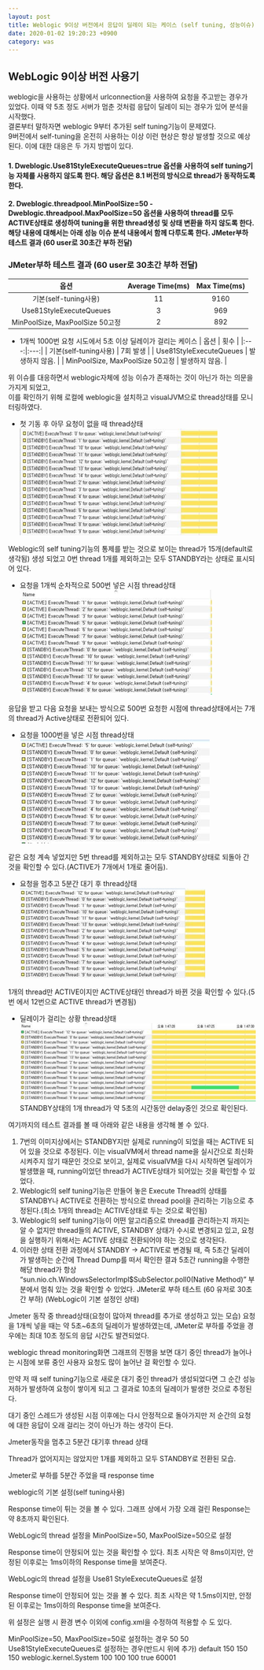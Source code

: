```yaml
---
layout: post
title: Weblogic 9이상 버전에서 응답이 딜레이 되는 케이스 (self tuning, 성능이슈)
date: 2020-01-02 19:20:23 +0900
category: was
---
```


## WebLogic 9이상 버전 사용기
weblogic을 사용하는 상황에서 urlconnection을 사용하여 요청을 주고받는 경우가 있었다.
이때 약 5초 정도 서버가 멈춘 것처럼 응답이 딜레이 되는 경우가 있어 분석을 시작했다.</br>
결론부터 말하자면 weblogic 9부터 추가된 self tuning기능이 문제였다.</br>
9버전에서 self-tuning을 온전히 사용하는 이상 이런 현상은 항상 발생할 것으로 예상된다.
이에 대한 대응은 두 가지 방법이 있다.

#### 1. Dweblogic.Use81StyleExecuteQueues=true 옵션을 사용하여 self tuning기능 자체를 사용하지 않도록 한다. 해당 옵션은 8.1 버전의 방식으로 thread가 동작하도록 한다.
#### 2. Dweblogic.threadpool.MinPoolSize=50 -Dweblogic.threadpool.MaxPoolSize=50 옵션을 사용하여 thread를 모두 ACTIVE상태로 생성하여 tuning을 위한 thread생성 및 상태 변환을 하지 않도록 한다. 해당 내용에 대해서는 아래 성능 이슈 분석 내용에서 함께 다루도록 한다. JMeter부하 테스트 결과 (60 user로 30초간 부하 전달)

### JMeter부하 테스트 결과 (60 user로 30초간 부하 전달)
| 옵션 | Average Time(ms) | Max Time(ms) |
|:---:|:---:|:---:|
| 기본(self-tuning사용) | 11 | 9160 |
| Use81StyleExecuteQueues | 3 | 969 |
| MinPoolSize, MaxPoolSize 50고정 | 2 | 892 |

- 1개씩 1000번 요청 시도에서 5초 이상 딜레이가 걸리는 케이스
| 옵션 | 횟수 |
|:---:|:---:|
| 기본(self-tuning사용) | 7회 발생 |
| Use81StyleExecuteQueues | 발생하지 않음. |
| MinPoolSize, MaxPoolSize 50고정 | 발생하지 않음. |

위 이슈를 대응하면서 weblogic자체에 성능 이슈가 존재하는 것이 아닌가 하는 의문을 가지게 되었고,</br>
이를 확인하기 위해 로컬에 weblogic을 설치하고 visualJVM으로 thread상태를 모니터링하였다.

- 첫 기동 후 아무 요청이 없을 때 thread상태
![img.png](img.png)

Weblogic의 self tuning기능의 통제를 받는 것으로 보이는 thread가 15개(default로 생각됨) 생성 되었고 0번 thread 1개를 제외하고는 모두 STANDBY라는 상태로 표시되어 있다.

- 요청을 1개씩 순차적으로 500번 넣은 시점 thread상태
![img_1.png](img_1.png)

응답을 받고 다음 요청을 보내는 방식으로 500번 요청한 시점에 thread상태에서는 7개의 thread가 Active상태로 전환되어 있다.



- 요청을 1000번을 넣은 시점 thread상태
![img_2.png](img_2.png)

같은 요청 계속 넣었지만 5번 thread를 제외하고는 모두 STANDBY상태로 되돌아 간 것을 확인할 수 있다.(ACTIVE가 7개에서 1개로 줄어듬).



- 요청을 멈추고 5분간 대기 후 thread상태
![img_3.png](img_3.png)

1개의 thread만 ACTIVE이지만 ACTIVE상태인 thread가 바뀐 것을 확인할 수 있다.(5번 에서 12번으로 ACTIVE thread가 변경됨)

- 딜레이가 걸리는 상황 thread상태
![img_4.png](img_4.png)
STANDBY상태의 1개 thread가 약 5초의 시간동안 delay중인 것으로 확인된다.


여기까지의 테스트 결과를 볼 때 아래와 같은 내용을 생각해 볼 수 있다.

1. 7번의 이미지상에서는 STANDBY지만 실제로 running이 되었을 때는 ACTIVE 되어 있을 것으로 추정된다. 이는 visualVM에서 thread name을 실시간으로 최신화시켜주지 않기 때문인 것으로 보이고, 실제로 visualVM을 다시 시작하면 딜레이가 발생했을 때, running이었던 thread가 ACTIVE상태가 되어있는 것을 확인할 수 있었다.
2. Weblogic의 self tuning기능은 만들어 놓은 Execute Thread의 상태를 STANDBY나 ACTIVE로 전환하는 방식으로 thread pool을 관리하는 기능으로 추정된다.(최소 1개의 thread는 ACTIVE상태로 두는 것으로 확인됨)
3. Weblogic의 self tuning기능이 어떤 알고리즘으로 thread를 관리하는지 까지는 알 수 없지만 thread들의 ACTIVE, STANDBY 상태가 수시로 변경되고 있고, 요청을 실행하기 위해서는 ACTIVE 상태로 전환되어야 하는 것으로 생각된다.
4. 이러한 상태 전환 과정에서 STANDBY -> ACTIVE로 변경될 때, 즉 5초간 딜레이가 발생하는 순간에  Thread Dump를 떠서 확인한 결과 5초간 running을 수행한 해당 thread가 항상 “sun.nio.ch.WindowsSelectorImpl$SubSelector.poll0(Native Method)” 부분에서 멈춰 있는 것을 확인할 수 있었다.
JMeter로 부하 테스트 (60 유저로 30초간 부하) (WebLogic이 기본 설정인 상태)

Jmeter 동작 중 thread상태(요청이 많아져 thread를 추가로 생성하고 있는 모습)
요청을 1개씩 넣을 때는 약 5초~6초의 딜레이가 발생하였는데, JMeter로 부하를 주었을 경우에는 최대 10초 정도의 응답 시간도 발견되었다.


weblogic thread monitoring화면
그래프의 진행을 보면 대기 중인 thread가 늘어나는 시점에 보류 중인 사용자 요청도 많이 늘어난 걸 확인할 수 있다.

만약 저 때 self tuning기능으로 새로운 대기 중인 thread가 생성되었다면 그 순간 성능 저하가 발생하여 요청이 쌓이게 되고 그 결과로 10초의 딜레이가 발생한 것으로 추정된다.

대기 중인 스레드가 생성된 시점 이후에는 다시 안정적으로 돌아가지만 저 순간의 요청에 대한 응답이 오래 걸리는 것이 아닌가 하는 생각이 든다.



Jmeter동작을 멈추고 5분간 대기후 thread 상태

Thread가 없어지지는 않았지만 1개를 제외하고 모두 STANDBY로 전환된 모습.


Jmeter로 부하를 5분간 주었을 때 response time

weblogic의 기본 설정(self tuning사용)

Response time이 튀는 것을 볼 수 있다. 그래프 상에서 가장 오래 걸린 Response는 약 8초까지 확인된다.



WebLogic의 thread 설정을 MinPoolSize=50, MaxPoolSize=50으로 설정

Response time이 안정되어 있는 것을 확인할 수 있다. 최초 시작은 약 8ms이지만, 안정된 이후로는 1ms이하의 Response time을 보여준다.



WebLogic의 thread 설정을 Use81 StyleExecuteQueues로 설정

Response time이 안정되어 있는 것을 볼 수 있다. 최초 시작은 약 1.5ms이지만, 안정된 이후로는 1ms이하의 Response time을 보여준다.



위 설정은 실행 시 환경 변수 이외에 config.xml을 수정하여 적용할 수 도 있다.

MinPoolSize=50, MaxPoolSize=50로 설정하는 경우
<self-tuning-thread-pool-size-min>50</self-tuning-thread-pool-size-min>
<self-tuning-thread-pool-size-max>50</self-tuning-thread-pool-size-max>
Use81StyleExecuteQueues로 설정하는 경우(반드시 <listen-port>위에 추가)
<execute-queue>
<name>default</name>
<thread-count>150</thread-count>
<threads-maximum>150</threads-maximum>
<threads-minimum>150</threads-minimum>
</execute-queue>
<execute-queue>
<name>weblogic.kernel.System</name>
<thread-count>100</thread-count>
<threads-maximum>100</threads-maximum>
<threads-minimum>100</threads-minimum>
</execute-queue>
<use81-style-execute-queues>true</use81-style-execute-queues>
<listen-port>60001</listen-port>
